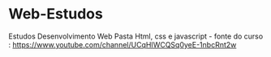 # Web-Estudos
Estudos Desenvolvimento Web
Pasta Html, css e javascript -  fonte do curso : https://www.youtube.com/channel/UCqHIWCQSq0yeE-1nbcRnt2w
